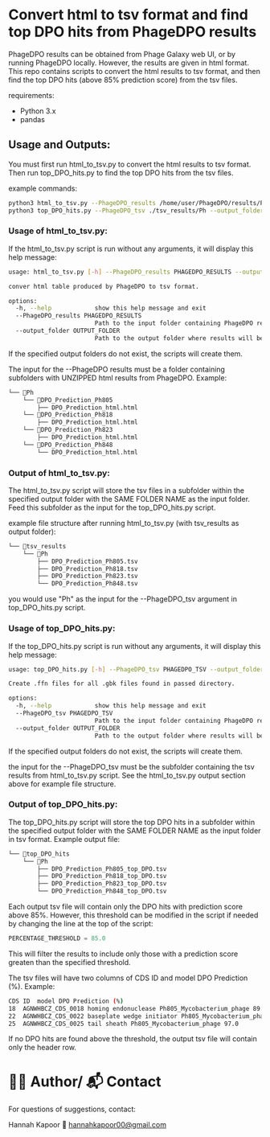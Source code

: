 # Convert html to tsv format and find top DPO hits from PhageDPO results 

PhageDPO results can be obtained from Phage Galaxy web UI, or by running PhageDPO locally. However, the results are given in html format. This repo contains scripts to convert the html results to tsv format, and then find the top DPO hits (above 85% prediction score) from the tsv files. 

requirements: 
- Python 3.x
- pandas

## Usage and Outputs: 

You must first run html_to_tsv.py to convert the html results to tsv format. Then run top_DPO_hits.py to find the top DPO hits from the tsv files.

example commands: 

```bash 
python3 html_to_tsv.py --PhageDPO_results /home/user/PhageDPO/results/Ph --output_folder ./tsv_results
python3 top_DPO_hits.py --PhageDPO_tsv ./tsv_results/Ph --output_folder /home/user/PhageDPO/top_DPO_hits

```

### Usage of html_to_tsv.py:


If the html_to_tsv.py script is run without any arguments, it will display this help message: 

```bash 
usage: html_to_tsv.py [-h] --PhageDPO_results PHAGEDPO_RESULTS --output_folder OUTPUT_FOLDER

conver html table produced by PhageDPO to tsv format.

options:
  -h, --help            show this help message and exit
  --PhageDPO_results PHAGEDPO_RESULTS
                        Path to the input folder containing PhageDPO results in html format.
  --output_folder OUTPUT_FOLDER
                        Path to the output folder where results will be saved.

```

If the specified output folders do not exist, the scripts will create them.

The input for the --PhageDPO results must be a folder containing subfolders with UNZIPPED html results from PhageDPO. Example: 

```bash 
└── 📁Ph
    └── 📁DPO_Prediction_Ph805
        ├── DPO_Prediction_html.html
    └── 📁DPO_Prediction_Ph818
        ├── DPO_Prediction_html.html
    └── 📁DPO_Prediction_Ph823
        ├── DPO_Prediction_html.html
    └── 📁DPO_Prediction_Ph848
        └── DPO_Prediction_html.html

```


### Output of html_to_tsv.py:

The html_to_tsv.py script will store the tsv files in a subfolder within the specified output folder with the SAME FOLDER NAME as the input folder. 
Feed this subfolder as the input for the top_DPO_hits.py script.

example file structure after running html_to_tsv.py (with tsv_results as output folder): 

```bash
└── 📁tsv_results
    └── 📁Ph
        ├── DPO_Prediction_Ph805.tsv
        ├── DPO_Prediction_Ph818.tsv
        ├── DPO_Prediction_Ph823.tsv
        └── DPO_Prediction_Ph848.tsv

```

you would use "Ph" as the input for the --PhageDPO_tsv argument in top_DPO_hits.py script.


### Usage of top_DPO_hits.py:

If the top_DPO_hits.py script is run without any arguments, it will display this help message: 

```bash 
usage: top_DPO_hits.py [-h] --PhageDPO_tsv PHAGEDPO_TSV --output_folder OUTPUT_FOLDER

Create .ffn files for all .gbk files found in passed directory.

options:
  -h, --help            show this help message and exit
  --PhageDPO_tsv PHAGEDPO_TSV
                        Path to the input folder containing PhageDPO results in tsv format.
  --output_folder OUTPUT_FOLDER
                        Path to the output folder where results will be saved.

```

If the specified output folders do not exist, the scripts will create them.

the input for the --PhageDPO_tsv must be the subfolder containing the tsv results from html_to_tsv.py script. See the html_to_tsv.py output section above for example file structure.


### Output of top_DPO_hits.py: 

The top_DPO_hits.py script will store the top DPO hits in a subfolder within the specified output folder with the SAME FOLDER NAME as the input folder in tsv format. Example output file: 

```bash
└── 📁top_DPO_hits
    └── 📁Ph
        ├── DPO_Prediction_Ph805_top_DPO.tsv
        ├── DPO_Prediction_Ph818_top_DPO.tsv
        ├── DPO_Prediction_Ph823_top_DPO.tsv
        └── DPO_Prediction_Ph848_top_DPO.tsv
```


Each output tsv file will contain only the DPO hits with prediction score above 85%. However, this threshold can be modified in the script if needed by changing the line at the top of the script: 

```python
PERCENTAGE_THRESHOLD = 85.0

```

This will filter the results to include only those with a prediction score greaten than the specified threshold. 


The tsv files will have two columns of CDS ID and model DPO Prediction (%). Example: 

```bash
CDS	ID	model DPO Prediction (%)
18	AGNWHBCZ_CDS_0018 homing endonuclease Ph805_Mycobacterium_phage	89.0
22	AGNWHBCZ_CDS_0022 baseplate wedge initiator Ph805_Mycobacterium_phage	87.0
25	AGNWHBCZ_CDS_0025 tail sheath Ph805_Mycobacterium_phage	97.0

```

If no DPO hits are found above the threshold, the output tsv file will contain only the header row.


# 🙋‍♀️ Author/ 📬 Contact

For questions of suggestions, contact: 

Hannah Kapoor
📧 hannahkapoor00@gmail.com 